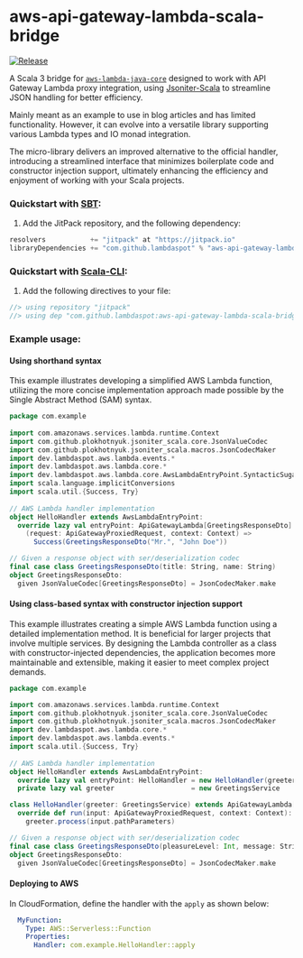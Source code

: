 # aws-api-gateway-lambda-scala-bridge

[![Release](https://jitpack.io/v/lambdaspot/aws-api-gateway-lambda-scala-bridge.svg)](https://jitpack.io/#lambdaspot/aws-api-gateway-lambda-scala-bridge)

A Scala 3 bridge
for [`aws-lambda-java-core`](https://github.com/aws/aws-lambda-java-libs/tree/main/aws-lambda-java-core) designed to
work with API Gateway Lambda proxy integration, using
[Jsoniter-Scala](https://blog.lambdaspot.dev/the-fastest-and-safest-json-parser-and-serializer-for-scala) to streamline
JSON handling for better efficiency.

Mainly meant as an example to use in blog articles and has limited functionality. However, it can evolve into a
versatile library supporting various Lambda types and IO monad integration.

The micro-library delivers an improved alternative to the official handler, introducing a streamlined interface that minimizes
boilerplate code and constructor injection support, ultimately enhancing the efficiency and enjoyment of working with
your Scala projects.

### Quickstart with [SBT](https://www.scala-sbt.org/):

1.  Add the JitPack repository, and the following dependency:

```scala
resolvers           += "jitpack" at "https://jitpack.io"
libraryDependencies += "com.github.lambdaspot" % "aws-api-gateway-lambda-scala-bridge" % "0.1.3"
```

### Quickstart with [Scala-CLI](https://scala-cli.virtuslab.org/):

1.  Add the following directives to your file:

```scala
//> using repository "jitpack"
//> using dep "com.github.lambdaspot:aws-api-gateway-lambda-scala-bridge:0.1.3"
```


### Example usage:

#### Using shorthand syntax

This example illustrates developing a simplified AWS Lambda function, utilizing the more concise implementation approach
made possible by the Single Abstract Method (SAM) syntax.

```scala
package com.example
  
import com.amazonaws.services.lambda.runtime.Context
import com.github.plokhotnyuk.jsoniter_scala.core.JsonValueCodec
import com.github.plokhotnyuk.jsoniter_scala.macros.JsonCodecMaker
import dev.lambdaspot.aws.lambda.events.*
import dev.lambdaspot.aws.lambda.core.*
import dev.lambdaspot.aws.lambda.core.AwsLambdaEntryPoint.SyntacticSugar
import scala.language.implicitConversions
import scala.util.{Success, Try}
  
// AWS Lambda handler implementation
object HelloHandler extends AwsLambdaEntryPoint:
  override lazy val entryPoint: ApiGatewayLambda[GreetingsResponseDto] =
    (request: ApiGatewayProxiedRequest, context: Context) =>
      Success(GreetingsResponseDto("Mr.", "John Doe"))

// Given a response object with ser/deserialization codec
final case class GreetingsResponseDto(title: String, name: String)
object GreetingsResponseDto:
  given JsonValueCodec[GreetingsResponseDto] = JsonCodecMaker.make
```

#### Using class-based syntax with constructor injection support

This example illustrates creating a simple AWS Lambda function using a detailed implementation method. It is beneficial
for larger projects that involve multiple services. By designing the Lambda controller as a class with
constructor-injected dependencies, the application becomes more maintainable and extensible, making it easier to meet
complex project demands.

```scala
package com.example

import com.amazonaws.services.lambda.runtime.Context
import com.github.plokhotnyuk.jsoniter_scala.core.JsonValueCodec
import com.github.plokhotnyuk.jsoniter_scala.macros.JsonCodecMaker
import dev.lambdaspot.aws.lambda.core.*
import dev.lambdaspot.aws.lambda.events.*
import scala.util.{Success, Try}
  
// AWS Lambda handler implementation
object HelloHandler extends AwsLambdaEntryPoint:
  override lazy val entryPoint: HelloHandler = new HelloHandler(greeter)
  private lazy val greeter                   = new GreetingsService

class HelloHandler(greeter: GreetingsService) extends ApiGatewayLambda[GreetingsResponseDto]:
  override def run(input: ApiGatewayProxiedRequest, context: Context): Try[GreetingsResponseDto] =
    greeter.process(input.pathParameters)

// Given a response object with ser/deserialization codec
final case class GreetingsResponseDto(pleasureLevel: Int, message: String)
object GreetingsResponseDto:
  given JsonValueCodec[GreetingsResponseDto] = JsonCodecMaker.make

```

#### Deploying to AWS

In CloudFormation, define the handler with the `apply` as shown below:

```yaml
  MyFunction:
    Type: AWS::Serverless::Function
    Properties:
      Handler: com.example.HelloHandler::apply
```
